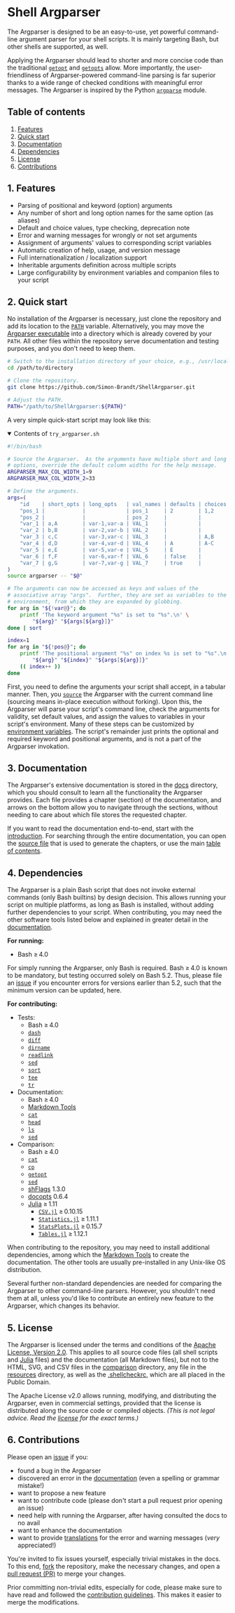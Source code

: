 <!--
###############################################################################
#                                                                             #
# Copyright 2025 Simon Brandt                                                 #
#                                                                             #
# Licensed under the Apache License, Version 2.0 (the "License");             #
# you may not use this file except in compliance with the License.            #
# You may obtain a copy of the License at                                     #
#                                                                             #
#     http://www.apache.org/licenses/LICENSE-2.0                              #
#                                                                             #
# Unless required by applicable law or agreed to in writing, software         #
# distributed under the License is distributed on an "AS IS" BASIS,           #
# WITHOUT WARRANTIES OR CONDITIONS OF ANY KIND, either express or implied.    #
# See the License for the specific language governing permissions and         #
# limitations under the License.                                              #
#                                                                             #
###############################################################################
-->

# Shell Argparser

The Argparser is designed to be an easy-to-use, yet powerful command-line argument parser for your shell scripts. It is mainly targeting Bash, but other shells are supported, as well.

Applying the Argparser should lead to shorter and more concise code than the traditional [`getopt`](https://man7.org/linux/man-pages/man1/getopt.1.html "man7.org &rightarrow; man pages &rightarrow; getopt(1)") and [`getopts`](https://www.gnu.org/software/bash/manual/html_node/Bourne-Shell-Builtins.html#index-getopts "gnu.org &rightarrow; Bourne Shell Builtins &rightarrow; getopts") allow. More importantly, the user-friendliness of Argparser-powered command-line parsing is far superior thanks to a wide range of checked conditions with meaningful error messages. The Argparser is inspired by the Python [`argparse`](https://docs.python.org/3/library/argparse.html "python.org &rightarrow; Python documentation &rightarrow; argparse module") module.

<!-- <toc> -->
## Table of contents

1. [Features](#1-features)
1. [Quick start](#2-quick-start)
1. [Documentation](#3-documentation)
1. [Dependencies](#4-dependencies)
1. [License](#5-license)
1. [Contributions](#6-contributions)
<!-- </toc> -->

## 1. Features

- Parsing of positional and keyword (option) arguments
- Any number of short and long option names for the same option (as aliases)
- Default and choice values, type checking, deprecation note
- Error and warning messages for wrongly or not set arguments
- Assignment of arguments' values to corresponding script variables
- Automatic creation of help, usage, and version message
- Full internationalization / localization support
- Inheritable arguments definition across multiple scripts
- Large configurability by environment variables and companion files to your script

## 2. Quick start

No installation of the Argparser is necessary, just clone the repository and add its location to the [`PATH`](https://www.gnu.org/software/bash/manual/html_node/Bourne-Shell-Variables.html#index-PATH "gnu.org &rightarrow; Bourne Shell Variables &rightarrow; PATH") variable. Alternatively, you may move the [Argparser executable](argparser) into a directory which is already covered by your `PATH`. All other files within the repository serve documentation and testing purposes, and you don't need to keep them.

```bash
# Switch to the installation directory of your choice, e.g., /usr/local/bin.
cd /path/to/directory

# Clone the repository.
git clone https://github.com/Simon-Brandt/ShellArgparser.git

# Adjust the PATH.
PATH="/path/to/ShellArgparser:${PATH}"
```

A very simple quick-start script may look like this:

<details open>

<summary>Contents of <code>try_argparser.sh</code></summary>

<!-- <include command="sed '3,28d;/shellcheck/d' tutorial/try_argparser.sh" lang="bash"> -->
```bash
#!/bin/bash

# Source the Argparser.  As the arguments have multiple short and long
# options, override the default column widths for the help message.
ARGPARSER_MAX_COL_WIDTH_1=9
ARGPARSER_MAX_COL_WIDTH_2=33

# Define the arguments.
args=(
    "id    | short_opts | long_opts   | val_names | defaults | choices | type | arg_no | arg_group            | notes      | help                                              "
    "pos_1 |            |             | pos_1     | 2        | 1,2     | int  | 1      | Positional arguments |            | one positional argument with default and choice   "
    "pos_2 |            |             | pos_2     |          |         | int  | 2      | Positional arguments |            | two positional arguments without default or choice"
    "var_1 | a,A        | var-1,var-a | VAL_1     |          |         | uint | 1      | Mandatory options    |            | one value without default or choice               "
    "var_2 | b,B        | var-2,var-b | VAL_2     |          |         | int  | +      | Mandatory options    |            | at least one value without default or choice      "
    "var_3 | c,C        | var-3,var-c | VAL_3     |          | A,B     | char | +      | Mandatory options    |            | at least one value with choice                    "
    "var_4 | d,D        | var-4,var-d | VAL_4     | A        | A-C     | char | 1      | Optional options     |            | one value with default and choice                 "
    "var_5 | e,E        | var-5,var-e | VAL_5     | E        |         | str  | 1      | Optional options     |            | one value with default                            "
    "var_6 | f,F        | var-6,var-f | VAL_6     | false    |         | bool | 0      | Optional options     |            | no value (flag) with default                      "
    "var_7 | g,G        | var-7,var-g | VAL_7     | true     |         | bool | 0      | Optional options     | deprecated | no value (flag) with default                      "
)
source argparser -- "$@"

# The arguments can now be accessed as keys and values of the
# associative array "args".  Further, they are set as variables to the
# environment, from which they are expanded by globbing.
for arg in "${!var@}"; do
    printf 'The keyword argument "%s" is set to "%s".\n' \
        "${arg}" "${args[${arg}]}"
done | sort

index=1
for arg in "${!pos@}"; do
    printf 'The positional argument "%s" on index %s is set to "%s".\n' \
        "${arg}" "${index}" "${args[${arg}]}"
    (( index++ ))
done
```
<!-- </include> -->

</details>

First, you need to define the arguments your script shall accept, in a tabular manner. Then, you [`source`](https://www.gnu.org/software/bash/manual/html_node/Bash-Builtins.html#index-source "gnu.org &rightarrow; Bash Builtins &rightarrow; source") the Argparser with the current command line (sourcing means in-place execution without forking). Upon this, the Argparser will parse your script's command line, check the arguments for validity, set default values, and assign the values to variables in your script's environment. Many of these steps can be customized by [environment variables](docs/reference/environment_variables/overview.md). The script's remainder just prints the optional and required keyword and positional arguments, and is not a part of the Argparser invokation.

## 3. Documentation

The Argparser's extensive documentation is stored in the [docs](docs) directory, which you should consult to learn all the functionality the Argparser provides. Each file provides a chapter (section) of the documentation, and arrows on the bottom allow you to navigate through the sections, without needing to care about which file stores the requested chapter.

If you want to read the documentation end-to-end, start with the [introduction](docs/introduction.md). For searching through the entire documentation, you can open the [source file](docs/.src.md) that is used to generate the chapters, or use the main [table of contents](docs/toc.md).

## 4. Dependencies

The Argparser is a plain Bash script that does not invoke external commands (only Bash builtins) by design decision. This allows running your script on multiple platforms, as long as Bash is installed, without adding further dependencies to your script. When contributing, you may need the other software tools listed below and explained in greater detail in the [documentation](docs/dependencies.md).

**For running:**

- Bash &ge;&#8239;4.0

For simply running the Argparser, only Bash is required. Bash &ge;&#8239;4.0 is known to be mandatory, but testing occurred solely on Bash 5.2. Thus, please file an [issue](https://github.com/Simon-Brandt/ShellArgparser/issues/new "github.com &rightarrow; Simon-Brandt &rightarrow; ShellArgparser &rightarrow; Issues") if you encounter errors for versions earlier than 5.2, such that the minimum version can be updated, here.

**For contributing:**

- Tests:
  - Bash &ge;&#8239;4.0
  - [`dash`](https://man7.org/linux/man-pages/man1/dash.1.html "man7.org &rightarrow; man pages &rightarrow; dash(1)")
  - [`diff`](https://man7.org/linux/man-pages/man1/diff.1.html "man7.org &rightarrow; man pages &rightarrow; diff(1)")
  - [`dirname`](https://man7.org/linux/man-pages/man1/dirname.1.html "man7.org &rightarrow; man pages &rightarrow; dirname(1)")
  - [`readlink`](https://man7.org/linux/man-pages/man1/readlink.1.html "man7.org &rightarrow; man pages &rightarrow; readlink(1)")
  - [`sed`](https://man7.org/linux/man-pages/man1/sed.1.html "man7.org &rightarrow; man pages &rightarrow; sed(1)")
  - [`sort`](https://man7.org/linux/man-pages/man1/sort.1.html "man7.org &rightarrow; man pages &rightarrow; sort(1)")
  - [`tee`](https://man7.org/linux/man-pages/man1/tee.1.html "man7.org &rightarrow; man pages &rightarrow; tee(1)")
  - [`tr`](https://man7.org/linux/man-pages/man1/tr.1.html "man7.org &rightarrow; man pages &rightarrow; tr(1)")
- Documentation:
  - Bash &ge;&#8239;4.0
  - [Markdown Tools](https://github.com/Simon-Brandt/MarkdownTools "github.com &rightarrow; Simon-Brandt &rightarrow; MarkdownTools")
  - [`cat`](https://man7.org/linux/man-pages/man1/cat.1.html "man7.org &rightarrow; man pages &rightarrow; cat(1)")
  - [`head`](https://man7.org/linux/man-pages/man1/head.1.html "man7.org &rightarrow; man pages &rightarrow; head(1)")
  - [`ls`](https://man7.org/linux/man-pages/man1/ls.1.html "man7.org &rightarrow; man pages &rightarrow; ls(1)")
  - [`sed`](https://man7.org/linux/man-pages/man1/sed.1.html "man7.org &rightarrow; man pages &rightarrow; sed(1)")
- Comparison:
  - Bash &ge;&#8239;4.0
  - [`cat`](https://man7.org/linux/man-pages/man1/cat.1.html "man7.org &rightarrow; man pages &rightarrow; cat(1)")
  - [`cp`](https://man7.org/linux/man-pages/man1/cp.1.html "man7.org &rightarrow; man pages &rightarrow; cp(1)")
  - [`getopt`](https://man7.org/linux/man-pages/man1/getopt.1.html "man7.org &rightarrow; man pages &rightarrow; getopt(1)")
  - [`sed`](https://man7.org/linux/man-pages/man1/sed.1.html "man7.org &rightarrow; man pages &rightarrow; sed(1)")
  - [shFlags](https://github.com/kward/shflags "github.com &rightarrow; kward &rightarrow; shFlags") 1.3.0
  - [docopts](https://github.com/docopt/docopts "github.com &rightarrow; docopt &rightarrow; docopts") 0.6.4
  - [Julia](https://julialang.org/ "julialang.org") &ge;&#8239;1.11
    - [`CSV.jl`](https://csv.juliadata.org/stable/ "csv.juliadata.org") &ge;&#8239;0.10.15
    - [`Statistics.jl`](https://docs.julialang.org/en/v1/stdlib/Statistics/ "docs.julialang.org &rightarrow; Statistics.jl") &ge;&#8239;1.11.1
    - [`StatsPlots.jl`](https://docs.juliaplots.org/stable/generated/statsplots/ "docs.juliaplots.org &rightarrow; StatsPlots.jl") &ge;&#8239;0.15.7
    - [`Tables.jl`](https://tables.juliadata.org/stable/ "tables.juliadata.org") &ge;&#8239;1.12.1

When contributing to the repository, you may need to install additional dependencies, among which the [Markdown Tools](https://github.com/Simon-Brandt/MarkdownTools "github.com &rightarrow; Simon-Brandt &rightarrow; MarkdownTools") to create the documentation. The other tools are usually pre-installed in any Unix-like OS distribution.

Several further non-standard dependencies are needed for comparing the Argparser to other command-line parsers. However, you shouldn't need them at all, unless you'd like to contribute an entirely new feature to the Argparser, which changes its behavior.

## 5. License

The Argparser is licensed under the terms and conditions of the [Apache License, Version 2.0](http://www.apache.org/licenses/LICENSE-2.0 "apache.org &rightarrow; Licenses &rightarrow; Apache License, Version 2.0"). This applies to all source code files (all shell scripts and [Julia](https://julialang.org/ "julialang.org") files) and the documentation (all Markdown files), but not to the HTML, SVG, and CSV files in the [comparison](comparison) directory, any file in the [resources](resources) directory, as well as the [.shellcheckrc](.shellcheckrc), which are all placed in the Public Domain.

The Apache License v2.0 allows running, modifying, and distributing the Argparser, even in commercial settings, provided that the license is distributed along the source code or compiled objects. *(This is not legal advice. Read the [license](LICENSE) for the exact terms.)*

## 6. Contributions

Please open an [issue](https://github.com/Simon-Brandt/ShellArgparser/issues/new "github.com &rightarrow; Simon-Brandt &rightarrow; ShellArgparser &rightarrow; Issues") if you:

- found a bug in the Argparser
- discovered an error in the [documentation](docs) (even a spelling or grammar mistake!)
- want to propose a new feature
- want to contribute code (please don't start a pull request prior opening an issue)
- need help with running the Argparser, after having consulted the docs to no avail
- want to enhance the documentation
- want to provide [translations](docs/reference/translations/introduction.md) for the error and warning messages (*very* appreciated!)

You're invited to fix issues yourself, especially trivial mistakes in the docs. To this end, [fork](https://github.com/Simon-Brandt/ShellArgparser/fork) the repository, make the necessary changes, and open a [pull request (PR)](https://github.com/Simon-Brandt/ShellArgparser/compare "github.com &rightarrow; Simon-Brandt &rightarrow; ShellArgparser &rightarrow; Pull Requests") to merge your changes.

Prior committing non-trivial edits, especially for code, please make sure to have read and followed the [contribution guidelines](CONTRIBUTING.md). This makes it easier to merge the modifications.
